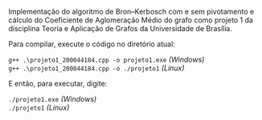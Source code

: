 Implementação do algoritmo de Bron–Kerbosch com e sem pivotamento e cálculo do Coeficiente de Aglomeração Médio do grafo como projeto 1 da disciplina Teoria e Aplicação de Grafos da Universidade de Brasília. 

Para compilar, execute o código no diretório atual:

`g++ .\projeto1_200044184.cpp -o projeto1.exe` *(Windows)* <br />
`g++ .\projeto1_200044184.cpp -o ./projeto1` *(Linux)*

E então, para executar, digite:

`./projeto1.exe` *(Windows)* <br />
`./projeto1` *(Linux)*
